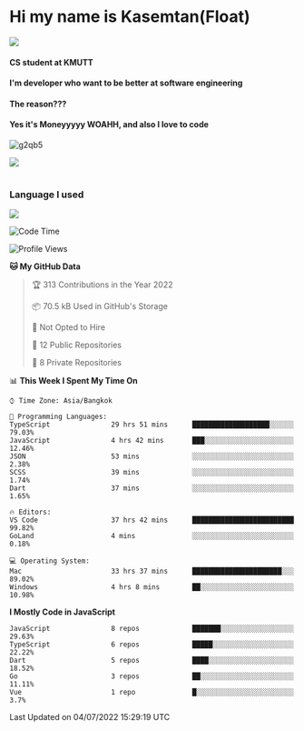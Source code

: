 # Hi my name is Kasemtan(Float)
![](https://64.media.tumblr.com/9c2a8f831efe8da556ffbf89cebb52c9/b86c1ab833a37e32-93/s1280x1920/d000dc22f75df64be2bc150f5fa69c4f6df6bb07.gifv)
#### CS student at KMUTT
#### I'm developer who want to be better at software engineering
#### The reason???
#### Yes it's Moneyyyyy WOAHH, and also I love to code
![g2qb5](https://user-images.githubusercontent.com/69688279/175812510-9235eaf7-72f7-40d3-b163-56efa9aa5c6b.gif)


[![](https://github-readme-stats.vercel.app/api?username=FloatKasemtan&show_icons=true&theme=nightowl)]()
#
### Language I used
[![](https://github-readme-stats.vercel.app/api/top-langs/?username=FloatKasemtan&layout=compact&theme=nightowl)]()
<!--START_SECTION:waka-->
![Code Time](http://img.shields.io/badge/Code%20Time-552%20hrs%2049%20mins-blue)

![Profile Views](http://img.shields.io/badge/Profile%20Views-12-blue)

**🐱 My GitHub Data** 

> 🏆 313 Contributions in the Year 2022
 > 
> 📦 70.5 kB Used in GitHub's Storage 
 > 
> 🚫 Not Opted to Hire
 > 
> 📜 12 Public Repositories 
 > 
> 🔑 8 Private Repositories  
 > 
📊 **This Week I Spent My Time On** 

```text
⌚︎ Time Zone: Asia/Bangkok

💬 Programming Languages: 
TypeScript               29 hrs 51 mins      ███████████████████░░░░░░   79.03% 
JavaScript               4 hrs 42 mins       ███░░░░░░░░░░░░░░░░░░░░░░   12.46% 
JSON                     53 mins             ░░░░░░░░░░░░░░░░░░░░░░░░░   2.38% 
SCSS                     39 mins             ░░░░░░░░░░░░░░░░░░░░░░░░░   1.74% 
Dart                     37 mins             ░░░░░░░░░░░░░░░░░░░░░░░░░   1.65%

🔥 Editors: 
VS Code                  37 hrs 42 mins      █████████████████████████   99.82% 
GoLand                   4 mins              ░░░░░░░░░░░░░░░░░░░░░░░░░   0.18%

💻 Operating System: 
Mac                      33 hrs 37 mins      ██████████████████████░░░   89.02% 
Windows                  4 hrs 8 mins        ██░░░░░░░░░░░░░░░░░░░░░░░   10.98%

```

**I Mostly Code in JavaScript** 

```text
JavaScript               8 repos             ███████░░░░░░░░░░░░░░░░░░   29.63% 
TypeScript               6 repos             █████░░░░░░░░░░░░░░░░░░░░   22.22% 
Dart                     5 repos             ████░░░░░░░░░░░░░░░░░░░░░   18.52% 
Go                       3 repos             ██░░░░░░░░░░░░░░░░░░░░░░░   11.11% 
Vue                      1 repo              █░░░░░░░░░░░░░░░░░░░░░░░░   3.7%

```



 Last Updated on 04/07/2022 15:29:19 UTC
<!--END_SECTION:waka-->
<!--
**FloatKasemtan/FloatKasemtan** is a ✨ _special_ ✨ repository because its `README.md` (this file) appears on your GitHub profile.

Here are some ideas to get you started:

- 🔭 I’m currently working on ...
- 🌱 I’m currently learning ...
- 👯 I’m looking to collaborate on ...
- 🤔 I’m looking for help with ...
- 💬 Ask me about ...
- 📫 How to reach me: ...
- 😄 Pronouns: ...
- ⚡ Fun fact: ...
-->
